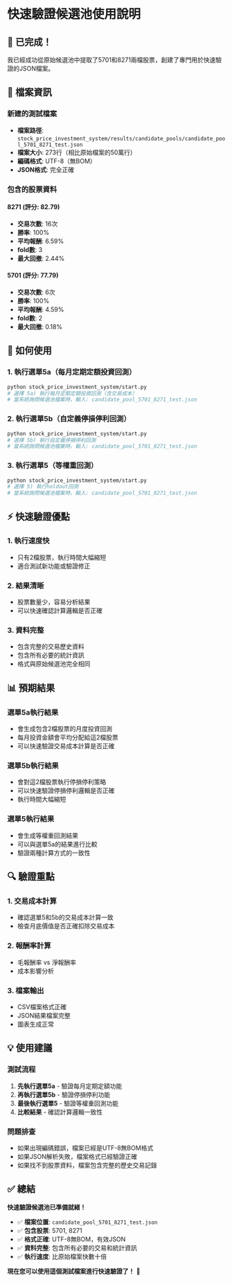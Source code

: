 # 快速驗證候選池使用說明

## 🎯 **已完成！**

我已經成功從原始候選池中提取了5701和8271兩檔股票，創建了專門用於快速驗證的JSON檔案。

## 📁 **檔案資訊**

### **新建的測試檔案**
- **檔案路徑**: `stock_price_investment_system/results/candidate_pools/candidate_pool_5701_8271_test.json`
- **檔案大小**: 273行（相比原始檔案的50萬行）
- **編碼格式**: UTF-8（無BOM）
- **JSON格式**: 完全正確

### **包含的股票資料**

#### **8271 (評分: 82.79)**
- **交易次數**: 16次
- **勝率**: 100%
- **平均報酬**: 6.59%
- **fold數**: 3
- **最大回撤**: 2.44%

#### **5701 (評分: 77.79)**
- **交易次數**: 6次
- **勝率**: 100%
- **平均報酬**: 4.59%
- **fold數**: 2
- **最大回撤**: 0.18%

## 🚀 **如何使用**

### **1. 執行選單5a（每月定期定額投資回測）**
```bash
python stock_price_investment_system/start.py
# 選擇 5a) 執行每月定期定額投資回測（含交易成本）
# 當系統詢問候選池檔案時，輸入: candidate_pool_5701_8271_test.json
```

### **2. 執行選單5b（自定義停損停利回測）**
```bash
python stock_price_investment_system/start.py
# 選擇 5b) 執行自定義停損停利回測
# 當系統詢問候選池檔案時，輸入: candidate_pool_5701_8271_test.json
```

### **3. 執行選單5（等權重回測）**
```bash
python stock_price_investment_system/start.py
# 選擇 5) 執行holdout回測
# 當系統詢問候選池檔案時，輸入: candidate_pool_5701_8271_test.json
```

## ⚡ **快速驗證優點**

### **1. 執行速度快**
- 只有2檔股票，執行時間大幅縮短
- 適合測試新功能或驗證修正

### **2. 結果清晰**
- 股票數量少，容易分析結果
- 可以快速確認計算邏輯是否正確

### **3. 資料完整**
- 包含完整的交易歷史資料
- 包含所有必要的統計資訊
- 格式與原始候選池完全相同

## 📊 **預期結果**

### **選單5a執行結果**
- 會生成包含2檔股票的月度投資回測
- 每月投資金額會平均分配給這2檔股票
- 可以快速驗證交易成本計算是否正確

### **選單5b執行結果**
- 會對這2檔股票執行停損停利策略
- 可以快速驗證停損停利邏輯是否正確
- 執行時間大幅縮短

### **選單5執行結果**
- 會生成等權重回測結果
- 可以與選單5a的結果進行比較
- 驗證兩種計算方式的一致性

## 🔍 **驗證重點**

### **1. 交易成本計算**
- 確認選單5和5b的交易成本計算一致
- 檢查月底價值是否正確扣除交易成本

### **2. 報酬率計算**
- 毛報酬率 vs 淨報酬率
- 成本影響分析

### **3. 檔案輸出**
- CSV檔案格式正確
- JSON結果檔案完整
- 圖表生成正常

## 💡 **使用建議**

### **測試流程**
1. **先執行選單5a** - 驗證每月定期定額功能
2. **再執行選單5b** - 驗證停損停利功能  
3. **最後執行選單5** - 驗證等權重回測功能
4. **比較結果** - 確認計算邏輯一致性

### **問題排查**
- 如果出現編碼錯誤，檔案已經是UTF-8無BOM格式
- 如果JSON解析失敗，檔案格式已經驗證正確
- 如果找不到股票資料，檔案包含完整的歷史交易記錄

## ✅ **總結**

**快速驗證候選池已準備就緒！**

- ✅ **檔案位置**: `candidate_pool_5701_8271_test.json`
- ✅ **包含股票**: 5701, 8271
- ✅ **格式正確**: UTF-8無BOM，有效JSON
- ✅ **資料完整**: 包含所有必要的交易和統計資訊
- ✅ **執行速度**: 比原始檔案快數十倍

**現在您可以使用這個測試檔案進行快速驗證了！** 🚀
